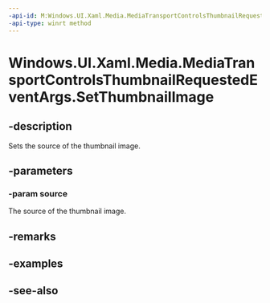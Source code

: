 ```yaml
---
-api-id: M:Windows.UI.Xaml.Media.MediaTransportControlsThumbnailRequestedEventArgs.SetThumbnailImage(Windows.Storage.Streams.IInputStream)
-api-type: winrt method
---
```


<!-- Method syntax
public void SetThumbnailImage(Windows.Storage.Streams.IInputStream source)
-->

# Windows.UI.Xaml.Media.MediaTransportControlsThumbnailRequestedEventArgs.SetThumbnailImage

## -description
Sets the source of the thumbnail image.


## -parameters
### -param source
The source of the thumbnail image.

## -remarks

## -examples

## -see-also
